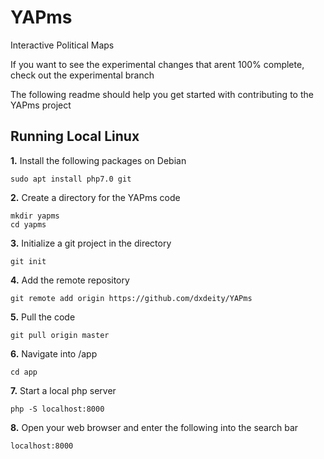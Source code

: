 # YAPms
Interactive Political Maps

If you want to see the experimental changes that arent 100% complete, check out the experimental branch 

The following readme should help you get started with contributing to the YAPms project

## Running Local Linux
**1.** Install the following packages on Debian
```
sudo apt install php7.0 git
```
**2.** Create a directory for the YAPms code
```
mkdir yapms
cd yapms
```
**3.** Initialize a git project in the directory
```
git init
```
**4.** Add the remote repository
```
git remote add origin https://github.com/dxdeity/YAPms
```
**5.** Pull the code
```
git pull origin master
```
**6.** Navigate into /app
```
cd app
```
**7.** Start a local php server
```
php -S localhost:8000
```
**8.** Open your web browser and enter the following into the search bar
```
localhost:8000
```
